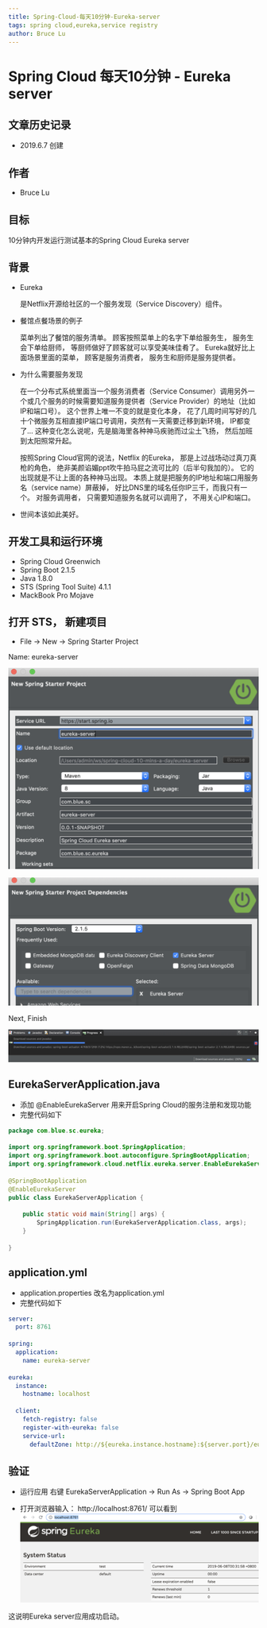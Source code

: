 ```yaml
---
title: Spring-Cloud-每天10分钟-Eureka-server
tags: spring cloud,eureka,service registry
author: Bruce Lu
---
```


# Spring Cloud 每天10分钟 - Eureka server

## 文章历史记录

- 2019.6.7 创建

## 作者

- Bruce Lu

## 目标
10分钟内开发运行测试基本的Spring Cloud Eureka server

## 背景
- Eureka

	是Netflix开源给社区的一个服务发现（Service Discovery）组件。

- 餐馆点餐场景的例子

	菜单列出了餐馆的服务清单。 顾客按照菜单上的名字下单给服务生， 服务生会下单给厨师， 等厨师做好了顾客就可以享受美味佳肴了。 
Eureka就好比上面场景里面的菜单， 顾客是服务消费者， 服务生和厨师是服务提供者。

- 为什么需要服务发现

	在一个分布式系统里面当一个服务消费者（Service Consumer）调用另外一个或几个服务的时候需要知道服务提供者（Service Provider）的地址（比如IP和端口号）。  这个世界上唯一不变的就是变化本身，  花了几周时间写好的几十个微服务互相直接IP端口号调用，突然有一天需要迁移到新环境， IP都变了...  这种变化怎么说呢，先是脑海里各种神马疾驰而过尘土飞扬， 然后加班到太阳照常升起。
	
	按照Spring Cloud官网的说法，Netflix 的Eureka， 那是上过战场动过真刀真枪的角色， 绝非美颜谄媚ppt吹牛拍马屁之流可比的（后半句我加的）。 它的出现就是不让上面的各种神马出现。 本质上就是把服务的IP地址和端口用服务名（service name）屏蔽掉， 好比DNS里的域名任你IP三千，而我只有一个。 对服务调用者， 只需要知道服务名就可以调用了， 不用关心IP和端口。


- 世间本该如此美好。


## 开发工具和运行环境

- Spring Cloud Greenwich
- Spring Boot 2.1.5
- Java 1.8.0
- STS (Spring Tool Suite) 4.1.1
- MackBook Pro Mojave


## 打开 STS， 新建项目

- File -> New -> Spring Starter Project

Name: eureka-server

![新建项目 ](https://www.github.com/bruce-lu/story-writer/raw/master/story-img/1559922921380.png)

![选择Eureka Server依赖](https://www.github.com/bruce-lu/story-writer/raw/master/story-img/1559923021373.png)

Next, Finish

![等待下载依赖包](https://www.github.com/bruce-lu/story-writer/raw/master/story-img/1559923174660.png)


## EurekaServerApplication.java
- 添加 @EnableEurekaServer 用来开启Spring Cloud的服务注册和发现功能
- 完整代码如下

``` java
package com.blue.sc.eureka;

import org.springframework.boot.SpringApplication;
import org.springframework.boot.autoconfigure.SpringBootApplication;
import org.springframework.cloud.netflix.eureka.server.EnableEurekaServer;

@SpringBootApplication
@EnableEurekaServer
public class EurekaServerApplication {

	public static void main(String[] args) {
		SpringApplication.run(EurekaServerApplication.class, args);
	}

}

```

## application.yml
- application.properties 改名为application.yml
- 完整代码如下
``` yaml
server:
  port: 8761

spring:
  application:
    name: eureka-server
    
eureka:
  instance:
    hostname: localhost
    
  client:
    fetch-registry: false
    register-with-eureka: false
    service-url:
      defaultZone: http://${eureka.instance.hostname}:${server.port}/eureka
```

## 验证
- 运行应用
右键 EurekaServerApplication -> Run As -> Spring Boot App

- 打开浏览器输入： http://localhost:8761/ 可以看到
![Eureka server Web 页面](https://www.github.com/bruce-lu/story-writer/raw/master/story-img/1559925981713.png)

这说明Eureka server应用成功启动。

